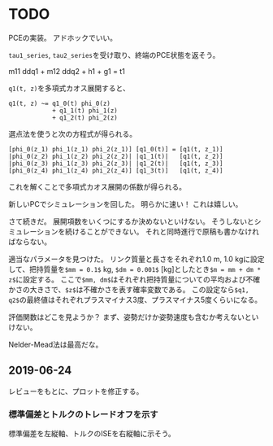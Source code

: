 # TODO

PCEの実装。
アドホックでいい。

`tau1_series`, `tau2_series`を受け取り、終端のPCE状態を返そう。

m11 ddq1 + m12 ddq2 + h1 + g1 = t1

`q1(t, z)`を多項式カオス展開すると、

```
q1(t, z) ~= q1_0(t) phi_0(z)
            + q1_1(t) phi_1(z)
            + q1_2(t) phi_2(z)
```

選点法を使うと次の方程式が得られる。

```
[phi_0(z_1) phi_1(z_1) phi_2(z_1)] [q1_0(t)] = [q1(t, z_1)]
|phi_0(z_2) phi_1(z_2) phi_2(z_2)| |q1_1(t)|   [q1(t, z_2)]
|phi_0(z_3) phi_1(z_3) phi_2(z_3)| |q1_2(t)|   [q1(t, z_3)]
[phi_0(z_4) phi_1(z_4) phi_2(z_4)] [q1_3(t)]   [q1(t, z_4)]
```

これを解くことで多項式カオス展開の係数が得られる。

新しいPCでシミュレーションを回した。
明らかに速い！
これは嬉しい。

さて続きだ。
展開項数をいくつにするか決めないといけない。
そうしないとシミュレーションを続けることができない。
それと同時進行で原稿も書かなければならない。

適当なパラメータを見つけた。
リンク質量と長さをそれぞれ1.0 m, 1.0 kgに設定して、把持質量を`$mm = 0.1$` kg, `$dm = 0.001$` [kg]としたとき`$m = mm + dm * z$`に設定する。
ここで`$mm, dm$`はそれぞれ把持質量についての平均および不確かさの大きさで、`$z$`は不確かさを表す確率変数である。
この設定なら`$q1, q2$`の最終値はそれぞれプラスマイナス3度、プラスマイナス5度くらいになる。

評価関数はどこを見ようか？
まず、姿勢だけか姿勢速度も含むか考えないといけない。

Nelder-Mead法は最高だな。

## 2019-06-24

レビューをもとに、プロットを修正する。

### 標準偏差とトルクのトレードオフを示す

標準偏差を左縦軸、トルクのISEを右縦軸に示そう。
